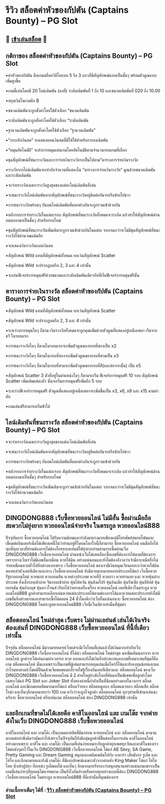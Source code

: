 # รีวิว สล็อตค่าหัวของกัปตัน (Captains Bounty) – PG Slot

## 🎰 [เข้าเล่นสล็อต](https://bit.ly/3ryTLaH) 🎰

## กติกาของ สล็อตค่าหัวของกัปตัน (Captains Bounty) – PG Slot

•ค่าหัวของกัปตัน คือเกมสล็อตวิดีโอแบบ 5 รีล 3 แถวที่มีสัญลักษณ์แบบเป็นชั้นๆ พร้อมตัวคูณแบบเพิ่มสูงขึ้น

•เกมนี้เล่นโดยมี 20 ไลน์เดิมพัน (คงที่) ระดับเดิมพันที่ 1 ถึง 10 และขนาดเดิมพันที่ 020 ถึง 10.00

•สกุลเงินในเกมคือ B

•ขนาดเดิมพันจะถูกตั้งค่าโดยใช้ตัวเลือก “ขนาดเดิมพัน

•ระดับเดิมพันจะถูกตั้งค่าโดยใช้ตัวเลือก “ระดับเดิมพัน

•ฐานวนเดิมพันจะถูกตั้งค่าโดยใช้ตัวเลือก “ฐานวนเดิมพัน”

•”กระเป๋าเงินสด” จะแสดงยอดเงินสดที่มีให้ใช้สําหรับการลงเดิมพัน

•“หมุนอัตโนมัติ” จะทําการหมุนเล่นเกมโดยอัตโนมัติตามจํานวนรอบเกมที่เลือก

•ชุดสัญลักษณ์ที่ชนะรางวัลและการจ่ายเงินรางวัลจะเป็นไปตาม“ตารางการจ่ายเงินรางวัล

•รางวัลจากไลน์เดิมพันจะเท่ากับจํานวนที่แสดงใน “ตารางการจ่ายเงินรางวัล” คูณด้วยขนาดเดิมพันและระดับเดิมพัน

•จะจ่ายรางวัลเฉพาะรางวัลสูงสุดของแต่ละไลน์เดิมพันที่เล่น

•จะชนะรางวัลไลน์เดิมพันหากสัญลักษณ์ที่ชนะรางวัลอยู่ติดต่อกันจากรีลซ้ายไปขวา

•การชนะรางวัลพร้อมๆ กันบนไลน์เดิมพันที่แตกต่างกันจะถูกรวมเข้าด้วยกัน

•หลังจากการจ่ายรางวัลในแต่ละรอบ สัญลักษณ์ที่ชนะรางวัลทั้งหมดจะระเบิด แล้วทําให้สัญลักษณ์ด้านบนตกลงมาเป็นชั้นๆ สําหรับรอบใหม่

•ชุดสัญลักษณ์ที่ชนะรางวัลเพิ่มเติมจะถูกรวมเข้าด้วยกันในแต่ละ รอบจนกว่าจะไม่มีชุดสัญลักษณ์ที่ชนะรางวัลให้คํานวณแต้มอีก

•จะแสดงเงินรางวัลแบบเงินสด

•สัญลักษณ์ Wild แทนที่สัญลักษณ์ทั้งหมด ยกเว้นสัญลักษณ์ Scatter

•สัญลักษณ์ Wild จะปรากฏบนรีล 2, 3 และ 4 เท่านั้น

•จะเล่นฟีเจอร์การหมุนฟรีด้วยขนาดและระดับเดิมพันเดียวกับที่เริ่มฟีเจอร์การหมุนฟรีนั้น

## ตารางการจ่ายเงินรางวัล สล็อตค่าหัวของกัปตัน (Captains Bounty) – PG Slot

•สัญลักษณ์ Wild แทนที่สัญลักษณ์ทั้งหมด ยกเว้นสัญลักษณ์ Scatter

•สัญลักษณ์ Wild จะปรากฏบนรีล 2, 3 และ 4 เท่านั้น

•ระหว่างการหมุนใดๆ ก็ตาม เงินรางวัลทั้งหมดจะถูกคุณเพิ่มด้วยตัวคูณที่แสดงอยู่เหนือเพลา เริ่มจาก x1 ในรอบแรก

•การชนะรางวัลใดๆ ก็ตามในรอบแรกจะเพิ่มตัวคูณของรอบที่สองเป็น x2

•การชนะรางวัลใดๆ ก็ตามในรอบที่สองจะเพิ่มตัวคูณของรอบที่สามเป็น x3

•การชนะรางวัลใดๆ ก็ตามในรอบที่สามจะเพิ่มตัวคูณของรอบที่สี(และต่อจากนั้น) เป็น x5

•สัญลักษณ์ Scatter 3 ตัวที่อยู่ในตําแหน่งใดๆ ก็ตามจะเริ่ม ฟีเจอร์การหมุนฟรี 10 รอบ สัญลักษณ์ Scatter เพิ่มเติมแต่ละตัว นั้นจะเริ่มการหมุนฟรีเพิ่มอีก 5 รอบ

•ระหว่างฟีเจอร์การหมุนฟรี ตัวคูณที่แสดงอยู่เหนือเพลาจะเพิ่มขึ้นเป็น x3, x6, x9 และ x15 ตามลําดับ

•เกมเล่นฟรีสามารถเริ่มซ้ําได้

## ไลน์เดิมพันที่ชนะรางวัล สล็อตค่าหัวของกัปตัน (Captains Bounty) – PG Slot

•จะจ่ายรางวัลเฉพาะรางวัลสูงสุดของแต่ละไลน์เดิมพันที่เล่น

•จะชนะรางวัลไลน์เดิมพันหากสัญลักษณ์ที่ชนะรางวัลอยู่ติดต่อกันจากรีลซ้ายไปขวา

•การชนะรางวัลพร้อมๆ กันบนไลน์เดิมพันที่แตกต่างกันจะถูกรวมเข้าด้วยกัน

•หลังจากการจ่ายรางวัลในแต่ละรอบ สัญลักษณ์ที่ชนะรางวัลทั้งหมดจะระเบิด แล้วทําให้สัญลักษณ์ด้านบนตกลงมาเป็นชั้นๆ สําหรับรอบใหม่

•ชุดสัญลักษณ์ที่ชนะรางวัลเพิ่มเติมจะถูกรวมเข้าด้วยกันในแต่ละ รอบจนกว่าจะไม่มีชุดสัญลักษณ์ที่ชนะรางวัลให้คํานวณแต้มอีก

•จะแสดงเงินรางวัลแบบเงินสด

## DINGDONG888 เว็บซื้อหวยออนไลน์ ไม่มีอั้น ซื้อผ่านมือถือสะดวกไม่ยุ่งยาก หวยออนไลน์จ่ายจริง ในตระกูล หวยออนไลน์888
ปัจจุบันการ ซื้อหวยออนไลน์ ได้รับความนิยมและกำลังมาแรงมากเพียงแค่มีโทรศัพท์สมาทโฟนและเชื่อมต่ออินเตอร์เน็ตได้เพียงแค่นี้ไม่ว่าท่านอยู่ที่ใดบนโลกใบนี้ก็สามารถ ซื้อหวยออนไลน์ บนมือถือได้ทุกที่ทุกเวลาที่ท่านต้องการไม่ต้องโทรหาเอเย่นต์ให้ยุ่งยากท่านสามารถซื้อผ่านเว็บ DINGDONG888 เว็บซื้อหวยออนไลน์ ผ่านหน้าเว็บได้เลยเลือกซื้อเลขที่ต้องการได้ตามที่ต้องการเพราะทางเว็บเราไม่มีเลขอั้นเหมือน หวยใต้ดิน อย่างแน่นอนและยังไม่ต้องกังวลว่าเจ้ามือจะหนีหรือไม่จ่ายเหมือนหวยทั่วไปอีกต่างหากเพราะ เว็บซื้อหวยออนไลน์ ของเรามีเงินหมุนเวียนเยอะกว่าหวยใต้ดินหลายเท่าตัวเลยทีเดียวและทาง เว็บซื้อหวยออนไลน์ ยังมีหวยมากมายหลายประเภทได้แก่ เว็บซื้อหวยรัฐบาลออนไลน์ หวยธกส หวยออมสิน หวยต่างประเทศ หวยยี่กี หวยลาว หวยฮานอย และ หวยหุ้นต่างประเทศ ฮั่งเส็งรอบเช้าบ่าย จีนรอบเช้าบ่าย หุ้นไต้หวัน หุ้นสิงคโปร์ หุ้นอินเดีย หุ้นรัสเซีย หุ้นอียิปต์ หุ้นเยอรมัน หุ้นอังกฤษ หุ้นดาวโจนส์ เรียกได้ว่าครบเครื่องเรื่อง หวยออนไลน์ เลยทีเดียวในตระกูล หวยออนไลน์888 ลูกค้าสามารถเลือกเล่นหวยแต่ละประเภทได้ตามต้องการได้และหวยแต่ละประเภทยังไม่มีเลขอั้นอีกต่างหากและสามารถซื้อได้ตลอด 24 ชั่วโมงดีกว่าเว็บอื่นแน่นอนจะ ซื้อหวยออนไลน์ ต้อง DINGDONG888 ในตระกูลหวยออนไลน์888 เว็บนี้เว็บเดียวเท่านั้นที่คุ้มค่า

## สล็อตออนไลน์ ใหม่ล่าสุด เว็บตรง ไม่ผ่านเอย่นต์ เล่นได้เงินจริง ต้องเล่นที่ DINGDONG888 เว็บซื้อหวยออนไลน์ ที่นี้ที่เดียวเท่านั้น
ปัจจุบัน สล็อตออนไลน์ มีมากมายหลายเว็บแต่จะมีเว็บไหนที่เล่นแล้วได้เงินมากเท่ากับเว็บ DINGDONG888 เว็บซื้อหวยออนไลน์ ที่ได้นำ สล็อตออนไลน์ ใหม่ล่าสุด มาเพิ่มเติมนอกจาก หวยออนไลน์ ลูกค้าจะได้เล่นเกมค่าเวลารอ หวย ออกและยังได้เงินอีกต่างหากและเกมที่เหมาะสมที่สุดก็คือเกม สล็อตออนไลน์ นั้นเองเพราะเป็นเกมที่ผู้เล่นสามารถหยุดเล่นเมื่อไหร่ก็ได้และยังลงทุนน้อยและผลกำไรมหาศาลถ้าโชคดีปั่นแล้วแจ็คพอตแตกก็รวยไม่รู้เรื่องกันเลยทีเดียวและ สล็อตออนไลน์ ของเว็บ DINGDONG888 เว็บซื้อหวยออนไลน์ มี 2 ค่ายใหญ่ระดับโลกที่คัดมาเป็นพิเศษเพื่อลูกค้าโดยเฉพาะได้แก่  PG Slot และ Joker Slot ทั้งสองค่ายนี้กำลังเป็นที่นิยมอย่างมากในวงการ สล็อตออนไลน์ และมีเกมยอดฮิตมากมายได้แก่  สล็อตวัวทอง สล็อตหนูทอง สล็อตแมวทอง สล็อตเสือ สล็อตโรม่า และอื่นๆอีกมากมายกว่า 100 เกม หวังว่าจะถูกใจลูกค้า สล็อตออนไลน์ ทุกๆท่านที่เข้ามาเล่นนะครับจะ ซื้อหวยออนไลน์ หรือเล่นเกม สล็อตออนไลน์ ต้อง DINGDONG888 เท่านั้น

## และอีกเกมที่ขาดไม่ได้เลยคือ คาสิโนออนไลน์ และ เกมโต๊ะ จากค่ายดังในเว็บ DINGDONG888 เว็บซื้อหวยออนไลน์
 คาสิโนออนไลน์ และ เกมโต๊ะ เป็นเกมคลาสสิคที่มีมาก่อน หวยออนไลน์ และ สล็อตออนไลน์ มานานมากแต่อย่าพึ่งคิดว่ามันเก่าไปเพราะในปัจจุบันก็ยังมีกลุ่มลูกค้าที่ชื่นชอบในการเล่น คาสิโนออนไลน์ อย่างมากเพราะ คาสิโน และ เกมโต๊ะ เป็นเกมที่เล่นง่ายเหมาะกับลูกค้าทุกเพศทุกวัยและคาสิโนของเราได้ค่ยดังๆมาไว้ในเว็บ DINGDONG888 เว็บซื้อหวยออนไลน์ ได้แก่  AE Sexy, SA Game, Pretty Gaming และ Dream Gaming สนุกและเพลิดเพลินไปกับ บาคาร่า เสือมังกร รูเล็ต และ ไฮโล และอีกมามายและยังมี เกมโต๊ะ ที่มีเอกลักษณ์เฉพาะตัวจากค่ายดัง  King Maker ได้แก่ ไฮโลไทย น้ำเต้าปูปลา ป๊อกเด้ง รูเล็ตผลไม้ และอื่นๆ อีกมากมายรับรองว่าสนุกสนานอย่างแน่นอนเพราะเป็นเกมที่เล่นง่ายๆที่ทุกคนไม่ควรพลาด เป็นยังไงกันบ้างครับครบทุกอย่างแบบนี้ต้อง DINGDONG888 เว็บซื้อหวยออนไลน์ ในตระกูล หวยออนไลน์888 ที่นี่เท่านั้นที่คุณต้องการ

 ### อ่านเนื้อหาเต็มๆ ได้ที่ : [รีวิว สล็อตค่าหัวของกัปตัน (Captains Bounty) – PG Slot](https://dingdong888.co/pg-slot/captains-bounty/)
